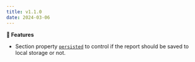 ```yaml
---
title: v1.1.0
date: 2024-03-06
---
```


**🚀 Features**

- Section property [`persisted`](/docs/get-started/configuration#persisted) to control if the report should be saved to local storage or not.

